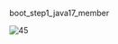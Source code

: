 boot_step1_java17_member

![45](https://github.com/user-attachments/assets/ff9662c3-3719-48e7-967c-2b6a130dd0cc)

